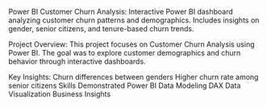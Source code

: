 Power BI Customer Churn Analysis:
Interactive Power BI dashboard analyzing customer churn patterns and demographics.
Includes insights on gender, senior citizens, and tenure-based churn trends.

Project Overview:
This project focuses on Customer Churn Analysis using Power BI.
The goal was to explore customer demographics and churn behavior through interactive dashboards.

Key Insights:
Churn differences between genders
Higher churn rate among senior citizens
Skills Demonstrated
Power BI
Data Modeling
DAX
Data Visualization
Business Insights  
